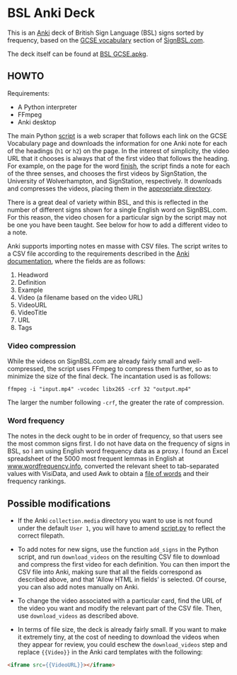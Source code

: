 # BSL Anki Deck

This is an [Anki](https://docs.ankiweb.net) deck of British Sign Language (BSL) signs sorted by frequency, based on the [GCSE vocabulary](https://www.signbsl.com/gcse-vocabulary) section of [SignBSL.com](https://www.signbsl.com/).

The deck itself can be found at [BSL GCSE.apkg](BSL%20GCSE.apkg).

## HOWTO

Requirements:

- A Python interpreter
- FFmpeg
- Anki desktop

The main Python [script](script.py) is a web scraper that follows each link on the GCSE Vocabulary page and downloads the information for one Anki note for each of the headings (`h1` or `h2`) on the page. In the interest of simplicity, the video URL that it chooses is always that of the first video that follows the heading. For example, on the page for the word [finish](https://www.signbsl.com/sign/finish), the script finds a note for each of the three senses, and chooses the first videos by SignStation, the University of Wolverhampton, and SignStation, respectively. It downloads and compresses the videos, placing them in the [appropriate directory](https://docs.ankiweb.net/importing/text-files.html#importing-media).

There is a great deal of variety within BSL, and this is reflected in the number of different signs shown for a single English word on SignBSL.com. For this reason, the video chosen for a particular sign by the script may not be one you have been taught. See below for how to add a different video to a note.

Anki supports importing notes en masse with CSV files. The script writes to a CSV file according to the requirements described in the [Anki documentation](https://docs.ankiweb.net/importing/text-files.html), where the fields are as follows:

1. Headword
2. Definition
3. Example
4. Video (a filename based on the video URL)
5. VideoURL
6. VideoTitle
7. URL
8. Tags

### Video compression

While the videos on SignBSL.com are already fairly small and well-compressed, the script uses FFmpeg to compress them further, so as to minimize the size of the final deck. The incantation used is as follows:

``` shell
ffmpeg -i "input.mp4" -vcodec libx265 -crf 32 "output.mp4"
```

The larger the number following `-crf`, the greater the rate of compression.

### Word frequency

The notes in the deck ought to be in order of frequency, so that users see the most common signs first. I do not have data on the frequency of signs in BSL, so I am using English word frequency data as a proxy. I found an Excel spreadsheet of the 5000 most frequent lemmas in English at www.wordfrequency.info, converted the relevant sheet to tab-separated values with VisiData, and used Awk to obtain a [file of words](frequency.txt) and their frequency rankings.

## Possible modifications

- If the Anki `collection.media` directory you want to use is not found under the default `User 1`, you will have to amend [script.py](script.py) to reflect the correct filepath.

- To add notes for new signs, use the function `add_signs` in the Python script, and run `download_videos` on the resulting CSV file to download and compress the first video for each definition. You can then import the CSV file into Anki, making sure that all the fields correspond as described above, and that 'Allow HTML in fields' is selected. Of course, you can also add notes manually on Anki.

- To change the video associated with a particular card, find the URL of the video you want and modify the relevant part of the CSV file. Then, use `download_videos` as described above.

- In terms of file size, the deck is already fairly small. If you want to make it extremely tiny, at the cost of needing to download the videos when they appear for review, you could eschew the `download_videos` step and replace `{{Video}}` in the Anki card templates with the following:

``` html
<iframe src={{VideoURL}}></iframe>
```
